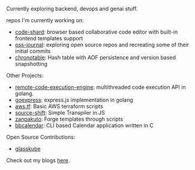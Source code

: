 Currently exploring backend, devops and genai stuff.

repos I'm currently working on:
-  <a href="https://github.com/MridulDhiman/code-shard">code-shard</a>: browser based collaborative code editor with built-in frontend templates support
-  <a href="https://github.com/MridulDhiman/oss-journal">oss-journal</a>: exploring open source repos and recreating some of their initial commits
-  <a href="https://github.com/MridulDhiman/chronotable">chronotable</a>: Hash table with AOF persistence and version based snapshotting

 Other Projects: 
 - <a href="https://github.com/MridulDhiman/remote-code-execution-engine">remote-code-execution-engine</a>: multithreaded code execution API in golang.
- <a href="https://github.com/MridulDhiman/goexpress">goexpress</a>: express.js implementation in golang
- <a href="https://github.com/MridulDhiman/aws.tf">aws.tf</a>: Basic AWS terraform scripts
- <a href="https://github.com/MridulDhiman/source-shift">source-shift</a>: Simple Transpiler in JS
- <a href="https://github.com/MridulDhiman/zanpakuto">zanpakuto</a>: Forge templates through scripts
- <a href="https://github.com/MridulDhiman/BBCalendar">bbcalendar</a>: CLI based Calendar application written in C

Open Source Contributions:

- <a href="https://github.com/glasskube/glasskube/issues?q=is%3Aissue+assignee%3AMridulDhiman+is%3Aclosed">glasskube</a>

Check out my blogs <a href="https://mridul.bearblog.dev">here</a>.

